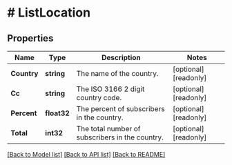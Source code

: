# # ListLocation


## Properties 


Name | Type | Description | Notes
------------ | ------------- | ------------- | -------------
**Country**| **string** | The name of the country.  | [optional] [readonly]
**Cc**| **string** | The ISO 3166 2 digit country code.  | [optional] [readonly]
**Percent**| **float32** | The percent of subscribers in the country.  | [optional] [readonly]
**Total**| **int32** | The total number of subscribers in the country.  | [optional] [readonly]


[[Back to Model list]](../../README.md#models) [[Back to API list]](../../README.md#endpoints) [[Back to README]](../../README.md)

